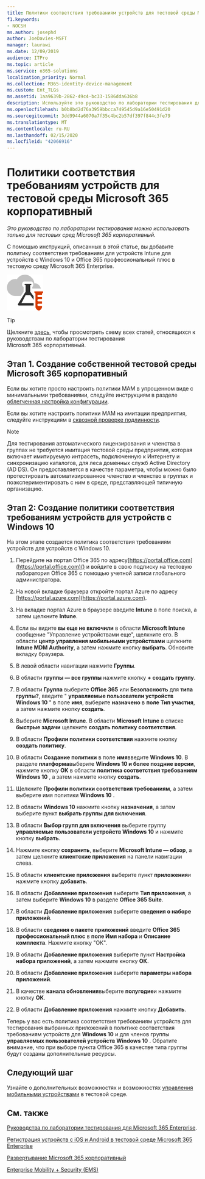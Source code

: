```yaml
---
title: Политики соответствия требованиям устройств для тестовой среды Microsoft 365 корпоративный
f1.keywords:
- NOCSH
ms.author: josephd
author: JoeDavies-MSFT
manager: laurawi
ms.date: 12/09/2019
audience: ITPro
ms.topic: article
ms.service: o365-solutions
localization_priority: Normal
ms.collection: M365-identity-device-management
ms.custom: Ent_TLGs
ms.assetid: 1aa9639b-2862-49c4-bc33-1586dda636b8
description: Используйте это руководство по лаборатории тестирования для добавления политик соответствия требованиям к устройствам Intune в тестовую среду Microsoft 365 Enterprise.
ms.openlocfilehash: b0b8bd2d76a3959bbcca749545d9a16e50491d20
ms.sourcegitcommit: 3dd9944a6070a7f35c4bc2b57df397f844c3fe79
ms.translationtype: MT
ms.contentlocale: ru-RU
ms.lasthandoff: 02/15/2020
ms.locfileid: "42066916"
---
```

# <a name="device-compliance-policies-for-your-microsoft-365-enterprise-test-environment"></a>Политики соответствия требованиям устройств для тестовой среды Microsoft 365 корпоративный

*Это руководство по лаборатории тестирования можно использовать только для тестовых сред Microsoft 365 корпоративный.*

С помощью инструкций, описанных в этой статье, вы добавите политику соответствия требованиям для устройств Intune для устройств с Windows 10 и Office 365 профессиональный плюс в тестовую среду Microsoft 365 Enterprise.

![Руководства по лаборатории тестирования для облака Майкрософт](../media/m365-enterprise-test-lab-guides/cloud-tlg-icon.png)

> [!TIP]
> Щелкните [здесь](../media/m365-enterprise-test-lab-guides/Microsoft365EnterpriseTLGStack.pdf), чтобы просмотреть схему всех статей, относящихся к руководствам по лаборатории тестирования Microsoft 365 корпоративный.

## <a name="phase-1-build-out-your-microsoft-365-enterprise-test-environment"></a>Этап 1. Создание собственной тестовой среды Microsoft 365 корпоративный

Если вы хотите просто настроить политики MAM в упрощенном виде с минимальными требованиями, следуйте инструкциям в разделе [облегченная настройка конфигурации](lightweight-base-configuration-microsoft-365-enterprise.md).
  
Если вы хотите настроить политики MAM на имитации предприятия, следуйте инструкциям в [сквозной проверке подлинности](pass-through-auth-m365-ent-test-environment.md).
  
> [!NOTE]
> Для тестирования автоматического лицензирования и членства в группах не требуется имитация тестовой среды предприятия, которая включает имитируемую интрасеть, подключенную к Интернету и синхронизацию каталогов, для леса доменных служб Active Directory (AD DS). Он предоставляется в качестве параметра, чтобы можно было протестировать автоматизированное членство и членство в группах и поэкспериментировать с ним в среде, представляющей типичную организацию. 
>  

## <a name="phase-2-create-a-device-compliance-policy-for-windows-10-devices"></a>Этап 2: Создание политики соответствия требованиям устройств для устройств с Windows 10

На этом этапе создается политика соответствия требованиям устройств для устройств с Windows 10.
  
1. Перейдите на портал Office 365 по адресу[https://portal.office.com](https://portal.office.com)() и войдите в свою подписку на тестовую лаборатория Office 365 с помощью учетной записи глобального администратора.
    
2. На новой вкладке браузера откройте портал Azure по адресу [https://portal.azure.com](https://portal.azure.com).

3. На вкладке портал Azure в браузере введите **Intune** в поле поиска, а затем щелкните **Intune**.
    
4. Если вы видите **вы еще не включили** в области **Microsoft Intune** сообщение "Управление устройствами еще", щелкните его. В области **центр управления мобильными устройствами** щелкните **Intune MDM Authority**, а затем нажмите кнопку **выбрать**. Обновите вкладку браузера.
    
5. В левой области навигации нажмите **Группы**.
    
6. В области **группы — все группы** нажмите кнопку **+ создать группу**.
    
7. В области **Группа** выберите **Office 365** или **Безопасность** для **типа группы?**, введите " **управляемые пользователи устройств Windows 10** " в поле **имя**, выберите **назначено** в **поле Тип участия**, а затем нажмите кнопку **создать**. 
    
8. Выберите **Microsoft Intune**. В области **Microsoft Intune** в списке **быстрые задачи** щелкните **создать политику соответствия**.
    
9. В области **Профили политики соответствия** нажмите кнопку **создать политику**.
    
10. В области **Создание политики** в поле **имя**введите **Windows 10**. В разделе **платформа**выберите **Windows 10 и более поздние версии**, нажмите кнопку **ОК** в области **политика соответствия требованиям Windows 10** , а затем нажмите кнопку **создать**. 
    
11. Щелкните **Профили политики соответствия требованиям**, а затем выберите имя политики **Windows 10** .
    
12. В области **Windows 10** нажмите кнопку **назначения**, а затем выберите пункт **выбрать группы для включения**.
    
13. В области **Выбор групп для включения** выберите группу **управляемые пользователи устройств Windows 10** и нажмите кнопку **выбрать**.
    
14. Нажмите кнопку **сохранить**, выберите **Microsoft Intune — обзор**, а затем щелкните **клиентские приложения** на панели навигации слева.
    
15. В области **клиентские приложения** выберите пункт **приложения**и нажмите кнопку **добавить**. 

16. В области **Добавление приложения** выберите **Тип приложения**, а затем выберите **Windows 10** в разделе **Office 365 Suite**.

17. В области **Добавление приложения** выберите **сведения о наборе приложений**.
 
18. В области **сведения о пакете приложений** введите **Office 365 профессиональный плюс** в **поле Имя набора** и **Описание комплекта**.
Нажмите кнопку "ОК".

19. В области **Добавление приложения** выберите пункт **Настройка набора приложений**, а затем нажмите кнопку **ОК**.

20. В области **Добавление приложения** выберите **параметры набора приложений**.

21. В качестве **канала обновления**выберите **полугодие**и нажмите кнопку **ОК**.

22. В области **Добавление приложения** нажмите кнопку **Добавить**.

Теперь у вас есть политика соответствия требованиям устройств для тестирования выбранных приложений в политике соответствия требованиям устройств для **Windows 10** и для членов группы **управляемых пользователей устройств Windows 10** . Обратите внимание, что при выборе пункта Office 365 в качестве типа группы будут созданы дополнительные ресурсы. 
  
## <a name="next-step"></a>Следующий шаг

Узнайте о дополнительных возможностях и возможностях [управления мобильными устройствами](m365-enterprise-test-lab-guides.md#mobile-device-management) в тестовой среде.

## <a name="see-also"></a>См. также

[Руководства по лаборатории тестирования для Microsoft 365 Enterprise](m365-enterprise-test-lab-guides.md).
  
[Регистрация устройств с iOS и Android в тестовой среде Microsoft 365 Enterprise](enroll-ios-and-android-devices-in-your-microsoft-enterprise-365-dev-test-environ.md)
  
[Развертывание Microsoft 365 корпоративный](deploy-microsoft-365-enterprise.md)

[Enterprise Mobility + Security (EMS)](https://www.microsoft.com/cloud-platform/enterprise-mobility-security)
